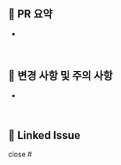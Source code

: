 <!-- 
- PR 제목: [feat/fix/refactor...] 작업 내용 한 줄 요약 (브랜치 이름)
- commit message가 적절한지 확인해주세요.
- 적절한 branch로 요청했는지 확인해주세요.
- Assignees, Label을 붙여주세요.
- 주의 사항과 관련해 꼭 확인해야 할 사람이 있다면 Reviewer로 등록해주세요.
- PR이 승인된 경우 해당 브랜치는 삭제 부탁드립니다. 
-->


## 📝 PR 요약

<!--
해당 pr에서 작업한 내역을 적어주세요.
-->

- 

<br/>

## 📌 변경 사항 및 주의 사항

<!--
변경사항 및 주의 사항이 있다면 적어주세요.
주의 사항과 관련해 꼭 확인해야 할 사람이 있다면 리뷰어로 등록해주세요. (다른 사람이 작성한 코드 수정 등)
코드 리뷰 시 더 꼼꼼하게 확인 받고 싶은 부분이 있다면 적어주세요.
-->
- 

<br/>

## 🔗 Linked Issue
close #
